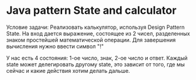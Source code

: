 # Java pattern State and calculator

Условие задачи: Реализовать калькулятор, используя Design Pattern State. На вход дается выражение, состоящее из 2 чисел, разделенных знаком простейшей математической операции. 
Для завершения вычисления нужно ввести символ "!"

У нас есть 4 состояния: 1-ое число, знак, 2-ое число и ответ.
Каждый state может делегировать другому state, это зависит от того, где мы сейчас и какие действия хотим делать дальше.
